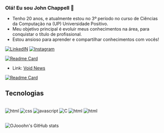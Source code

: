 ### Olá! Eu sou John Chappell 👋
- Tenho 20 anos, e atualmente estou no 3º período no curso de Ciências da Computação na (UP) Universidade Positivo.
- Meu objetivo principal é evoluir meus conhecimentos na área, para conquistar o título de profissional.
- Estou ansioso para aprender e compartilhar conhecimentos com vocês!

[![LinkedIN](https://img.shields.io/badge/LinkedIn-0077B5?style=for-the-badge&logo=linkedin&logoColor=white)](https://www.linkedin.com/feed/?trk=homepage-basic_sign-in-submit) [![Instagram](https://img.shields.io/badge/Instagram-E4405F?style=for-the-badge&logo=instagram&logoColor=white)](https://www.instagram.com/ojooohn/)

[![Readme Card](https://github-readme-stats.vercel.app/api/pin/?username=OJooohn&repo=Projeto-Site)](https://github.com/OJooohn/Projeto-Site)
* Link: [Void News](https://ojooohn.github.io/Projeto-Site/)

[![Readme Card](https://github-readme-stats.vercel.app/api/pin/?username=OJooohn&repo=Map-Editor)](https://github.com/OJooohn/Map-Editor)

## Tecnologias

<div style="display: inline_block"><br/>
    <img align="center" alt="html" src="https://img.shields.io/badge/HTML5-E34F26?style=for-the-badge&logo=html5&logoColor=white"/>
    <img align="center" alt="css" src="https://img.shields.io/badge/CSS3-1572B6?style=for-the-badge&logo=css3&logoColor=white"/>
    <img align="center" alt="javascript" src="https://img.shields.io/badge/JavaScript-F7DF1E?style=for-the-badge&logo=javascript&logoColor=black"/>
    <img align="center" alt="C" src="https://img.shields.io/badge/C-00599C?style=for-the-badge&logo=c&logoColor=white"/>
    <img align="center" alt="html" src="https://img.shields.io/badge/Java-ED8B00?style=for-the-badge&logo=openjdk&logoColor=white"/>
    <img align="center" alt="html" src="https://img.shields.io/badge/MySQL-00000F?style=for-the-badge&logo=mysql&logoColor=white"/>

<br/>
<br/>
</div>

![OJooohn's GitHub stats](https://github-readme-stats.vercel.app/api?username=OJooohn&show_icons=true&theme=dracula)
